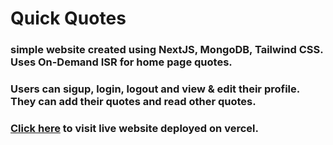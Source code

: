 # Quick Quotes

### simple website created using NextJS, MongoDB, Tailwind CSS. Uses On-Demand ISR for home page quotes.

### Users can sigup, login, logout and view & edit their profile. They can add their quotes and read other quotes.

### [Click here](https://quickquotes.vercel.app/) to visit live website deployed on vercel.
